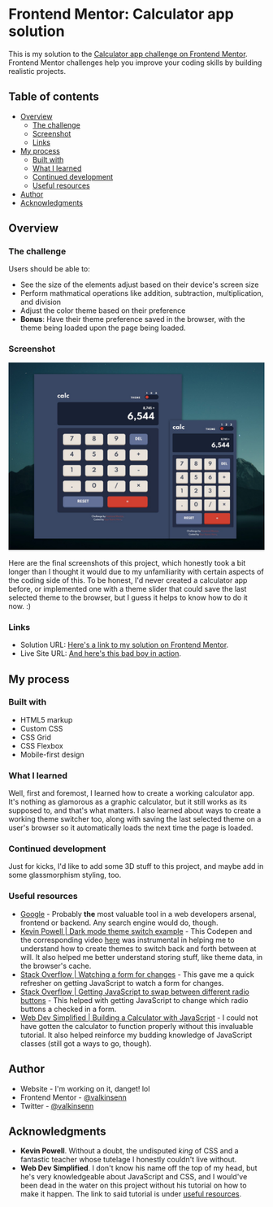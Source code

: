 # Frontend Mentor: Calculator app solution

This is my solution to the [Calculator app challenge on Frontend Mentor](https://www.frontendmentor.io/challenges/calculator-app-9lteq5N29). Frontend Mentor challenges help you improve your coding skills by building realistic projects.

## Table of contents

- [Overview](#overview)
  - [The challenge](#the-challenge)
  - [Screenshot](#screenshot)
  - [Links](#links)
- [My process](#my-process)
  - [Built with](#built-with)
  - [What I learned](#what-i-learned)
  - [Continued development](#continued-development)
  - [Useful resources](#useful-resources)
- [Author](#author)
- [Acknowledgments](#acknowledgments)

## Overview

### The challenge

Users should be able to:

- See the size of the elements adjust based on their device's screen size
- Perform mathmatical operations like addition, subtraction, multiplication, and division
- Adjust the color theme based on their preference
- **Bonus**: Have their theme preference saved in the browser, with the theme being loaded upon the page being loaded.

### Screenshot

![Final Screenshots](./screenshots/final-screenshot.jpg)

Here are the final screenshots of this project, which honestly took a bit longer than I thought it would due to my unfamiliarity with certain aspects of the coding side of this. To be honest, I'd never created a calculator app before, or implemented one with a theme slider that could save the last selected theme to the browser, but I guess it helps to know how to do it now. :)

### Links

- Solution URL: [Here's a link to my solution on Frontend Mentor](https://www.frontendmentor.io/solutions/responsive-calculator-app-built-with-css-grid-flexbox-and-js-yRNue2qwz).
- Live Site URL: [And here's this bad boy in action](https://valkinsenn.github.io/frontend-mentor--calculator-app-main/).

## My process

### Built with

- HTML5 markup
- Custom CSS
- CSS Grid
- CSS Flexbox
- Mobile-first design

### What I learned

Well, first and foremost, I learned how to create a working calculator app. It's nothing as glamorous as a graphic calculator, but it still works as its supposed to, and that's what matters. I also learned about ways to create a working theme switcher too, along with saving the last selected theme on a user's browser so it automatically loads the next time the page is loaded.

### Continued development

Just for kicks, I'd like to add some 3D stuff to this project, and maybe add in some glassmorphism styling, too.

### Useful resources

- [Google](https://www.google.com) - Probably **the** most valuable tool in a web developers arsenal, frontend or backend. Any search engine would do, though.
- [Kevin Powell | Dark mode theme switch example](https://codepen.io/kevinpowell/pen/EMdjOV?editors=0010) - This Codepen and the corresponding video [here](https://www.youtube.com/watch?v=wodWDIdV9BY) was instrumental in helping me to understand how to create themes to switch back and forth between at will. It also helped me better understand storing stuff, like theme data, in the browser's cache.
- [Stack Overflow | Watching a form for changes](https://stackoverflow.com/questions/10760847/entire-form-onchange) - This gave me a quick refresher on getting JavaScript to watch a form for changes.
- [Stack Overflow | Getting JavaScript to swap between different radio buttons](https://stackoverflow.com/a/16108679) - This helped with getting JavaScript to change which radio buttons a checked in a form.
- [Web Dev Simplified | Building a Calculator with JavaScript](https://www.youtube.com/watch?v=j59qQ7YWLxw) - I could not have gotten the calculator to function properly without this invaluable tutorial. It also helped reinforce my budding knowledge of JavaScript classes (still got a ways to go, though).

## Author

- Website - I'm working on it, danget! lol
- Frontend Mentor - [@valkinsenn](https://www.frontendmentor.io/profile/valkinsenn)
- Twitter - [@valkinsenn](https://www.twitter.com/valkinsenn)

## Acknowledgments

- **Kevin Powell**. Without a doubt, the undisputed _king_ of CSS and a fantastic teacher whose tutelage I honestly couldn't live without.
- **Web Dev Simplified**. I don't know his name off the top of my head, but he's very knowledgeable about JavaScript and CSS, and I would've been dead in the water on this project without his tutorial on how to make it happen. The link to said tutorial is under [useful resources](#useful-resources).

